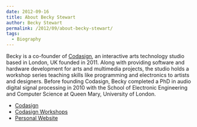 ```yaml
---
date: 2012-09-16
title: About Becky Stewart
author: Becky Stewart
permalink: /2012/09/about-becky-stewart/
tags:
  - Biography
---
```

Becky is a co-founder of [Codasign][1], an interactive arts technology studio based in London, UK founded in 2011. Along with providing software and hardware development for arts and multimedia projects, the studio holds a workshop series teaching skills like programming and electronics to artists and designers. Before founding Codasign, Becky completed a PhD in audio digital signal processing in 2010 with the School of Electronic Engineering and Computer Science at Queen Mary, University of London.

*   [Codasign][1]
*   [Codasign Workshops][2]
*   [Personal Website][3]

 [1]: http://codasign.com
 [2]: http://learning.codasign.com
 [3]: http://theleadingzero.com
